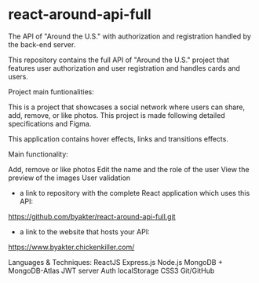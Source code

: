 # react-around-api-full
The API of "Around the U.S." with authorization and registration handled by the back-end server.

This repository contains the full API of "Around the U.S." project that features user authorization and user registration and handles cards and users. 

Project main funtionalities:

This is a project that showcases a social network where users can share, add, remove, or like photos. This project is made following detailed specifications and Figma.

This application contains hover effects, links and transitions effects. 

Main functionality:

Add, remove or like photos
Edit the name and the role of the user
View the preview of the images
User validation

* a link to repository with the complete React application which uses this API:

https://github.com/byakter/react-around-api-full.git

* a link to the website that hosts your API:

https://www.byakter.chickenkiller.com/

Languages & Techniques:
ReactJS
Express.js
Node.js
MongoDB + MongoDB-Atlas
JWT server Auth
localStorage
CSS3
Git/GitHub
